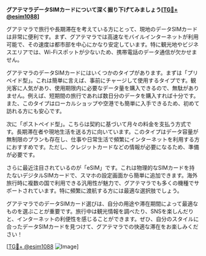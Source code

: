 **グアテマラデータSIMカードについて深く掘り下げてみましょう[[TG💪+ @esim1088](https://t.me/s/esim1088)]**

グアテマラで旅行や長期滞在を考えている方にとって、現地のデータSIMカードは非常に便利です。まず、グアテマラでは高速なモバイルインターネットが利用可能で、その速度は都市部を中心にかなり安定しています。特に観光地やビジネスエリアでは、Wi-Fiスポットが少ないため、携帯電話のデータ通信が欠かせません。

グアテマラのデータSIMカードにはいくつかのタイプがあります。まずは「プリペイド型」。これは簡単に言えば、事前にチャージして使用するタイプです。観光客に人気があり、使用期限内に必要なデータ量を購入できるので、無駄がありません。例えば、短期間の旅行であれば数日分のデータを購入すれば十分です。また、このタイプはローカルショップや空港でも簡単に入手できるため、初めて訪れる方にも安心です。

次に「ポストペイド型」。こちらは契約に基づいて月々の料金を支払う方式です。長期滞在者や現地生活を送る方に向いています。このタイプはデータ容量が無制限のプランも存在し、仕事や日常生活で頻繁にインターネットを利用する方におすすめです。ただし、クレジットカードなどの情報が必要になるため、準備が必要です。

さらに最近注目されているのが「eSIM」です。これは物理的なSIMカードを持たないデジタルSIMカードで、スマホの設定画面から簡単に追加できます。海外旅行時に複数の国で利用できる汎用性が魅力で、グアテマラでも多くの機種でサポートされています。特に頻繁に渡航する方には最適な選択肢でしょう。

グアテマラでのデータSIMカード選びは、自分の用途や滞在期間によって最適なものを選ぶことが重要です。旅行中は観光情報を調べたり、SNSを楽しんだりと、インターネットの利便性を感じることができます。ぜひ、自分のスタイルに合ったデータSIMカードを見つけて、グアテマラでの快適な滞在をお楽しみください！

[[TG💪+ @esim1088](https://t.me/s/esim1088) ![Image](https://i.postimg.cc/Y0z9fWf4/image.png)]